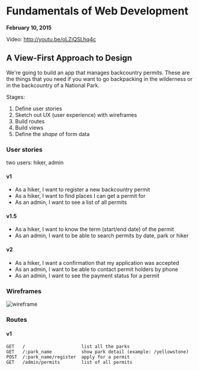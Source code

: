 # Fundamentals of Web Development

**February 10, 2015**

Video: http://youtu.be/oLZiQSLhq4c

## A View-First Approach to Design

We're going to build an app that manages backcountry permits. These are the things that you need if you want to go backpacking in the wilderness or in the backcountry of a National Park.

Stages:

1. Define user stories
1. Sketch out UX (user experience) with wireframes
1. Build routes
1. Build views
1. Define the _shape_ of form data

### User stories

two users: hiker, admin

#### v1
- As a hiker, I want to register a new backcountry permit
- As a hiker, I want to find places I can get a permit for
- As an admin, I want to see a list of all permits

#### v1.5
- As a hiker, I want to know the term (start/end date) of the permit
- As an admin, I want to be able to search permits by date, park or hiker

#### v2
- As a hiker, I want a confirmation that my application was accepted
- As an admin, I want to be able to contact permit holders by phone
- As an admin, I want to see the payment status for a permit

### Wireframes

![wireframe](http://cl.ly/image/0g1X2k0e1w3K/backcountry-wireframe.jpg)

### Routes

#### v1

```
GET   /                     list all the parks
GET   /:park_name           show park detail (example: /yellowstone)
POST  /:park_name/register  apply for a permit
GET   /admin/permits        list of all permits
```

